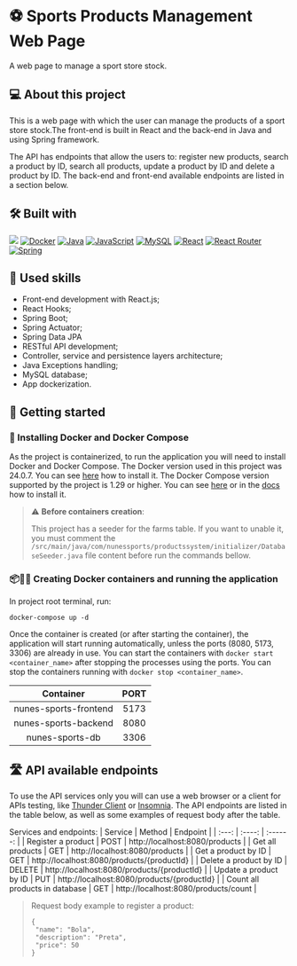 # ⚽ Sports Products Management Web Page

A web page to manage a sport store stock.

## 💻 About this project

This is a web page with which the user can manage the products of a sport store stock.The front-end is built in React and the back-end in Java and using Spring framework. 

The API has endpoints that allow the users to: register new products, search a product by ID, search all products, update a product by ID and delete a product by ID.
The back-end and front-end available endpoints are listed in a section below. 

## 🛠️ Built with

<a href="https://www.w3.org/TR/CSS/#css" target="_blank" rel="noreferrer"><img src="https://img.shields.io/badge/CSS3-1572B6?style=for-the-badge&logo=css3&logoColor=white" /></a>
<a href="https://www.docker.com" target="_blank" rel="noreferrer"><img src="https://img.shields.io/badge/docker-%230db7ed.svg?style=for-the-badge&logo=docker&logoColor=white" alt="Docker" /></a>
<a href="https://www.java.com/en/download/help/whatis_java.html" target="_blank" rel="noreferrer"><img src="https://img.shields.io/badge/Java-ED8B00?style=for-the-badge&logo=openjdk&logoColor=white" alt="Java" /></a>
<a href="https://developer.mozilla.org/en-US/docs/Web/JavaScript" target="_blank" rel="noreferrer"><img src="https://img.shields.io/badge/javascript-%23323330.svg?style=for-the-badge&logo=javascript&logoColor=%23F7DF1E" alt="JavaScript" /></a>
<a href="https://www.mysql.com" target="_blank" rel="noreferrer"><img src="https://img.shields.io/badge/mysql-%2300f.svg?style=for-the-badge&logo=mysql&logoColor=white" alt="MySQL" /></a>
<a href="https://reactjs.org/" target="_blank" rel="noreferrer"><img src="https://img.shields.io/badge/react-%2320232a.svg?style=for-the-badge&logo=react&logoColor=%2361DAFB" alt="React" /></a>
<a href="https://reactrouter.com/en/main" target="_blank" rel="noreferrer"><img src="https://img.shields.io/badge/React_Router-CA4245?style=for-the-badge&logo=react-router&logoColor=white" alt="React Router" /></a>
<a href="https://spring.io/quickstart" target="_blank" rel="noreferrer"><img src="https://img.shields.io/badge/Spring-6DB33F?style=for-the-badge&logo=spring&logoColor=white" alt="Spring" /></a>

## 🎯 Used skills

- Front-end development with React.js;
- React Hooks;
- Spring Boot;
- Spring Actuator;
- Spring Data JPA
- RESTful API development;
- Controller, service and persistence layers architecture;
- Java Exceptions handling;
- MySQL database;
- App dockerization.

## 🏁 Getting started

### 🐋 Installing Docker and Docker Compose

As the project is containerized, to run the application you will need to install Docker and Docker
Compose. The Docker version used in this project was 24.0.7. You can
see [here](https://www.digitalocean.com/community/tutorials/how-to-install-and-use-docker-on-ubuntu-20-04)
how to install it. The Docker Compose version supported by the project is 1.29 or higher. You can
see [here](https://www.digitalocean.com/community/tutorials/how-to-install-and-use-docker-compose-on-ubuntu-20-04-pt)
or in the [docs](https://docs.docker.com/compose/install/) how to install it.

> ⚠️ <b>Before containers creation</b>:
>
> This project has a seeder for the farms table. If you want to unable it, you must comment
> the `/src/main/java/com/nunessports/productssystem/initializer/DatabaseSeeder.java` file content before run the commands bellow.

### 📦🏃‍♀ Creating Docker containers and running the application

In project root terminal, run:

```
docker-compose up -d
```

Once the container is created (or after starting the container), the application will start running automatically, unless the ports (8080, 5173, 3306) are already in use. You can start the containers with `docker start <container_name>` after stopping the processes using the ports. You can stop the containers running with `docker stop <container_name>`. 

| Container | PORT |
|  :-----:  | :--: |
| nunes-sports-frontend | 5173 |
| nunes-sports-backend | 8080 |
| nunes-sports-db | 3306 |

## 🛣️ API available endpoints

To use the API services only you will can use a web browser or a client for APIs testing,
like [Thunder Client](https://www.thunderclient.com) or [Insomnia](https://insomnia.rest/download).
The API endpoints are listed in the table below, as well as some examples of request body after the
table.

Services and endpoints:
| Service | Method | Endpoint |
|  :---:  | :----: | :------: |
| Register a product | POST | http://localhost:8080/products |
| Get all products | GET | http://localhost:8080/products |
| Get a product by ID | GET | http://localhost:8080/products/{productId} |
| Delete a product by ID | DELETE | http://localhost:8080/products/{productId} |
| Update a product by ID | PUT | http://localhost:8080/products/{productId} |
| Count all products in database | GET | http://localhost:8080/products/count |

> Request body example to register a product:
> ```
> {
>  "name": "Bola",
>  "description": "Preta",
>  "price": 50
> }
> ```

